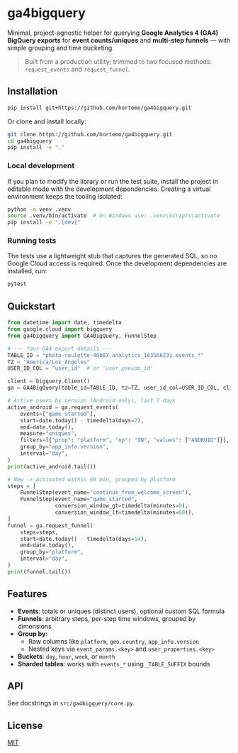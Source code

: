 
# ga4bigquery

Minimal, project-agnostic helper for querying **Google Analytics 4 (GA4) BigQuery exports** for
**event counts/uniques** and **multi-step funnels** — with simple grouping and time bucketing.

> Built from a production utility; trimmed to two focused methods: `request_events` and `request_funnel`.

## Installation

```bash
pip install git+https://github.com/hortemo/ga4bigquery.git
```

Or clone and install locally:

```bash
git clone https://github.com/hortemo/ga4bigquery.git
cd ga4bigquery
pip install -e "."
```

### Local development

If you plan to modify the library or run the test suite, install the project in editable mode with
the development dependencies. Creating a virtual environment keeps the tooling isolated:

```bash
python -m venv .venv
source .venv/bin/activate  # On Windows use: .venv\Scripts\activate
pip install -e ".[dev]"
```

### Running tests

The tests use a lightweight stub that captures the generated SQL, so no Google Cloud access is
required. Once the development dependencies are installed, run:

```bash
pytest
```

## Quickstart

```python
from datetime import date, timedelta
from google.cloud import bigquery
from ga4bigquery import GA4BigQuery, FunnelStep

# --- Your GA4 export details ---
TABLE_ID = "photo-roulette-40b87.analytics_163566231.events_*"
TZ = "America/Los_Angeles"
USER_ID_COL = "user_id"  # or 'user_pseudo_id'

client = bigquery.Client()
ga = GA4BigQuery(table_id=TABLE_ID, tz=TZ, user_id_col=USER_ID_COL, client=client)

# Active users by version (Android only), last 7 days
active_android = ga.request_events(
    events=["game_started"],
    start=date.today() - timedelta(days=7),
    end=date.today(),
    measure="uniques",
    filters=[{"prop": "platform", "op": "IN", "values": ["ANDROID"]}],
    group_by="app_info.version",
    interval="day",
)
print(active_android.tail())

# New -> Activated within 60 min, grouped by platform
steps = [
    FunnelStep(event_name="continue_from_welcome_screen"),
    FunnelStep(event_name="game_started",
               conversion_window_gt=timedelta(minutes=0),
               conversion_window_lt=timedelta(minutes=60)),
]
funnel = ga.request_funnel(
    steps=steps,
    start=date.today() - timedelta(days=14),
    end=date.today(),
    group_by="platform",
    interval="day",
)
print(funnel.tail())
```

## Features

- **Events**: totals or uniques (distinct users), optional custom SQL formula
- **Funnels**: arbitrary steps, per-step time windows, grouped by dimensions
- **Group by**:
  - Raw columns like `platform`, `geo.country`, `app_info.version`
  - Nested keys via `event_params.<key>` and `user_properties.<key>`
- **Buckets**: `day`, `hour`, `week`, or `month`
- **Sharded tables**: works with `events_*` using `_TABLE_SUFFIX` bounds

## API

See docstrings in `src/ga4bigquery/core.py`.

## License

[MIT](LICENSE)
